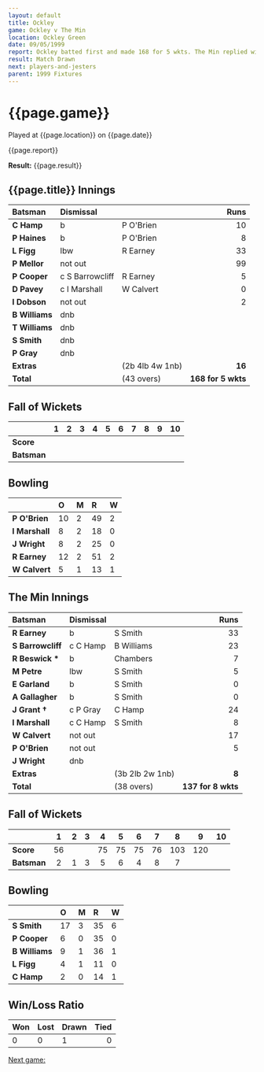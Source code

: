 ```yaml
---
layout: default
title: Ockley
game: Ockley v The Min
location: Ockley Green
date: 09/05/1999
report: Ockley batted first and made 168 for 5 wkts. The Min replied with 137 for 8 wkts
result: Match Drawn
next: players-and-jesters
parent: 1999 Fixtures
---
```


# {{page.game}}

Played at {{page.location}} on {{page.date}}

{{page.report}}

**Result:** {{page.result}}

## {{page.title}} Innings

| Batsman | Dismissal |  | Runs |
|:---|:---|---|---:|
| **C Hamp** | b | P O'Brien | 10 |
| **P Haines** | b | P O'Brien | 8 |
| **L Figg** | lbw | R Earney | 33 |
| **P Mellor** | not out |  | 99 |
| **P Cooper** | c S Barrowcliff | R Earney | 5 |
| **D Pavey** | c I Marshall | W Calvert | 0 |
| **I Dobson** | not out |  | 2 |
| **B Williams** | dnb |  |  |
| **T Williams** | dnb |  |  |
| **S Smith** | dnb |  |  |
| **P Gray** | dnb |  |  |
| **Extras** | | (2b 4lb 4w 1nb) | **16** |
| **Total** | | (43 overs) | **168 for 5 wkts** |

## Fall of Wickets

| | 1 | 2 | 3 | 4 | 5 | 6 | 7 | 8 | 9 | 10 |
|---|:---:|:---:|:---:|:---:|:---:|:---:|:---:|:---:|:---:|:---:|
| **Score** |  |  |  |  |  |  |  |  |  |  |
| **Batsman** |  |  |  |  |  |  |  |  |  |  |

## Bowling

| | O | M | R | W |
|---|:---|:---|:---|:---|
| **P O'Brien** | 10 | 2 | 49 | 2 |
| **I Marshall** | 8 | 2 | 18 | 0 |
| **J Wright** | 8 | 2 | 25 | 0 |
| **R Earney** | 12 | 2 | 51 | 2 |
| **W Calvert** | 5 | 1 | 13 | 1 |

## The Min Innings

| Batsman | Dismissal |  | Runs |
|:---|:---|---|---:|
| **R Earney** | b | S Smith | 33 |
| **S Barrowcliff** | c C Hamp | B Williams | 23 |
| **R Beswick &#42;** | b | Chambers | 7 |
| **M Petre** | lbw | S Smith | 5 |
| **E Garland** | b | S Smith | 0 |
| **A Gallagher** | b | S Smith | 0 |
| **J Grant &#8224;** | c P Gray | C Hamp | 24 |
| **I Marshall** | c C Hamp | S Smith | 8 |
| **W Calvert** | not out |  | 17 |
| **P O'Brien** | not out |  | 5 |
| **J Wright** | dnb |  |  |
| **Extras** | | (3b 2lb 2w 1nb) | **8** |
| **Total** | | (38 overs) | **137 for 8 wkts** |

## Fall of Wickets

| | 1 | 2 | 3 | 4 | 5 | 6 | 7 | 8 | 9 | 10 |
|---|:---:|:---:|:---:|:---:|:---:|:---:|:---:|:---:|:---:|:---:|
| **Score** | 56 |  |  | 75 | 75 | 75 | 76 | 103 | 120 |  |
| **Batsman** | 2 | 1 | 3 | 5 | 6 | 4 | 8 | 7 |  |  |

## Bowling

| | O | M | R | W |
|---|:---|:---|:---|:---|
| **S Smith** | 17 | 3 | 35 | 6 |
| **P Cooper** | 6 | 0 | 35 | 0 |
| **B Williams** | 9 | 1 | 36 | 1 |
| **L Figg** | 4 | 1 | 11 | 0 |
| **C Hamp** | 2 | 0 | 14 | 1 |

## Win/Loss Ratio

| Won | Lost | Drawn | Tied |
|:---|:---|:---|---:|
| 0 | 0 | 1 | 0 |

[Next game:]({{page.next}})